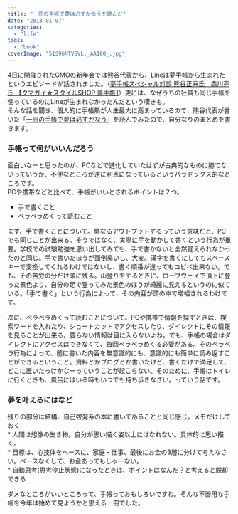 ```yaml
---
title: "一冊の手帳で夢は必ずかなうを読んだ"
date: "2013-01-07"
categories: 
  - "life"
tags: 
  - "book"
coverImage: "51S96NTVSVL._AA180_.jpg"
---
```


4日に開催されたGMOの新年会では熊谷代表から、Lineは夢手帳から生まれたというエピソードが話されました。（[夢手帳スペシャル対談 熊谷正寿氏　森川亮氏 【クマガイ☆スタイルSHOP 夢手帳】](http://shop.kumagai.com/html/page23.html)）更には、なぜうちの社員も同じ手帳を使っているのにLineが生まれなかったんだという嘆きも。  
そんな話を聞き、個人的に手帳熱が人生最大に高まっているので、熊谷代表が書いた「[一冊の手帳で夢は必ずかなう](http://www.amazon.co.jp/%E4%B8%80%E5%86%8A%E3%81%AE%E6%89%8B%E5%B8%B3%E3%81%A7%E5%A4%A2%E3%81%AF%E5%BF%85%E3%81%9A%E3%81%8B%E3%81%AA%E3%81%86-%E3%81%AA%E3%82%8A%E3%81%9F%E3%81%84%E8%87%AA%E5%88%86%E3%81%AB%E3%81%AA%E3%82%8B%E3%82%B7%E3%83%B3%E3%83%97%E3%83%AB%E3%81%AA%E6%96%B9%E6%B3%95-%E7%86%8A%E8%B0%B7-%E6%AD%A3%E5%AF%BF/dp/4761261439)」を読んでみたので、自分なりのまとめを書きます。

### 手帳って何がいいんだろう

面白いなーと思ったのが、PCなどで進化していたはずが古典的なものに勝てないっていうか、不便なところが逆に利点になっているというパラドックス的なところです。  
PCや携帯などと比べて、手帳がいいとされるポイントは２つ。

- 手で書くこと
- ペラペラめくって読むこと

まず、手で書くことについて。単なるアウトプットするっていう意味だと、PCでも同じことが出来る。そうではなく、実際に手を動かして書くという行為が重要。学校での試験勉強を思い出してみても、手で書かないと全然覚えられなかったのと同じ。手で書いたほうが面倒臭いし、大変。漢字を書くにしてもスペースキーで変換してくれるわけではないし、書く順番が違ってもコピペ出来ない。でも、その苦労の分だけ頭に残る。山登りをするときに、ロープウェイで頂上に登った景色より、自分の足で登ってみた景色のほうが綺麗に見えるというのに似ている。「手で書く」という行為によって、その内容が頭の中で増幅されるわけです。

次に、ペラペラめくって読むことについて。PCや携帯で情報を探すときは、検索ワードを入れたり、ショートカットでアクセスしたり、ダイレクトにその情報を見ることが出来る。要らない情報は目に入らないよね。でも、手帳の場合はダイレクトにアクセスはできなくて、毎回ペラペラめくる必要がある。そのペラペラ行為によって、前に書いた内容を無意識的にも、意識的にも簡単に読み返すことができるということ。資料とかブログとか書いたけど、書くだけで満足して、どこに置いたっけかなーっていうことが起こらない。そのために、手帳はトイレに行くときも、風呂にはいる時もいつでも持ち歩きなさい。っていう話です。

### 夢を叶えるにはなど

残りの部分は結構、自己啓発系の本に書いてあることと同じ感じ。メモだけしておく  
\* 人間は想像の生き物。自分が思い描く姿以上にはなれない。具体的に思い描く。  
\* 目標は、心技体をベースに、家庭・仕事、最後にお金の3層に分けて考えなさい。ベースなくして、お金あってもしゃーない。  
\* 自動思考(思考停止状態)になったときは、ポイントはなんだ？と考えると脱却できる

ダメなところがいいところって、手帳っておもしろいですね。そんな不器用な手帳を今年は始めて見ようかと思える一冊でした。
